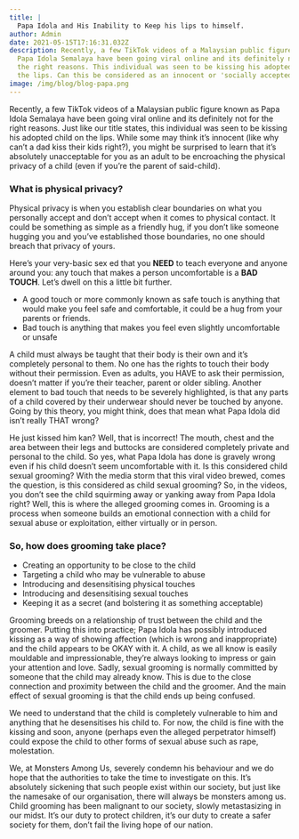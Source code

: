 ```yaml
---
title: |
  Papa Idola and His Inability to Keep his lips to himself.
author: Admin
date: 2021-05-15T17:16:31.032Z
description: Recently, a few TikTok videos of a Malaysian public figure known as
  Papa Idola Semalaya have been going viral online and its definitely not for
  the right reasons. This individual was seen to be kissing his adopted child on
  the lips. Can this be considered as an innocent or 'socially accepted' act?
image: /img/blog/blog-papa.png
---
```


Recently, a few TikTok videos of a Malaysian public figure known as Papa Idola Semalaya have been going viral online and its definitely not for the right reasons. Just like our title states, this individual was seen to be kissing his adopted child on the lips. While some may think it’s innocent (like why can’t a dad kiss their kids right?), you might be surprised to learn that it’s absolutely unacceptable for you as an adult to be encroaching the physical privacy of a child (even if you’re the parent of said-child).

### What is physical privacy?
Physical privacy is when you establish clear boundaries on what you personally accept and
don’t accept when it comes to physical contact. It could be something as simple as a friendly
hug, if you don’t like someone hugging you and you’ve established those boundaries, no one
should breach that privacy of yours.


Here’s your very-basic sex ed that you **NEED** to teach everyone and anyone around you: any
touch that makes a person uncomfortable is a **BAD TOUCH**. Let’s dwell on this a little bit
further.


-  A good touch or more commonly known as safe touch is anything that would make you feel safe and comfortable, it could be a hug from your parents or friends.
-  Bad touch is anything that makes you feel even slightly uncomfortable or unsafe


A child must always be taught that their body is their own and it’s completely personal to them. No one has the rights to touch their body without their permission. Even as adults, you HAVE to ask their permission, doesn’t matter if you’re their teacher, parent or older sibling. Another element to bad touch that needs to be severely highlighted, is that any parts of a child covered by their underwear should never be touched by anyone. Going by this theory, you might think, does that mean what Papa Idola did isn’t really THAT wrong?


He just kissed him kan? Well, that is incorrect! The mouth, chest and the area between their legs and buttocks are considered completely private and personal to the child. So yes, what Papa Idola has done is gravely wrong even if his child doesn’t seem uncomfortable with it. Is this considered child sexual grooming? With the media storm that this viral video brewed, comes the question, is this considered as child sexual grooming? So, in the videos, you don’t see the child squirming away or yanking away from Papa Idola right? Well, this is where the alleged grooming comes in. Grooming is a process when someone builds an emotional connection with a child for sexual abuse or exploitation, either virtually or in person.


### So, how does grooming take place?

-  Creating an opportunity to be close to the child
-  Targeting a child who may be vulnerable to abuse
-  Introducing and desensitising physical touches
-  Introducing and desensitising sexual touches
-  Keeping it as a secret (and bolstering it as something acceptable)

Grooming breeds on a relationship of trust between the child and the groomer. Putting this into practice; Papa Idola has possibly introduced kissing as a way of showing affection (which is wrong and inappropriate) and the child appears to be OKAY with it. A child, as we all know is easily mouldable and impressionable, they’re always looking to impress or gain your attention and love. Sadly, sexual grooming is normally committed by someone that the child may already know. This is due to the close connection and proximity between the child and the groomer. And the main effect of sexual grooming is that the child ends up being confused.

We need to understand that the child is completely vulnerable to him and anything that he desensitises his child to. For now, the child is fine with the kissing and soon, anyone (perhaps even the alleged perpetrator himself) could expose the child to other forms of sexual abuse such as rape, molestation.

We, at Monsters Among Us, severely condemn his behaviour and we do hope that the authorities to take the time to investigate on this. It’s absolutely sickening that such people exist within our society, but just like the namesake of our organisation, there will always be monsters among us. Child grooming has been malignant to our society, slowly metastasizing in our midst. It’s our duty to protect children, it’s our duty to create a safer society for them, don’t fail the living hope of our nation.
